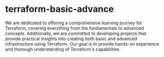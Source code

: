 # terraform-basic-advance
We are dedicated to offering a comprehensive learning journey for Terraform, covering everything from the fundamentals to advanced concepts. Additionally, we are committed to developing projects that provide practical insights into creating both basic and advanced infrastructure using Terraform. Our goal is to provide hands-on experience and thorough understanding of Terraform's capabilities.
